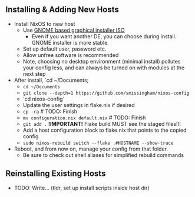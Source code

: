 ## Installing & Adding New Hosts

- Install NixOS to new host
    - Use [GNOME based graphical installer ISO](https://nixos.org/download/)
        - Even if you want another DE, you can choose during install. GNOME installer is more stable.
    - Set up default user, password etc.
    - Allow unfree software is recommended
    - Note, choosing no desktop environment (minimal install) pollutes your config less, and can always be turned on with modules at the next step
- After install, `cd ~/Documents; 
    - `cd ~/Documents`
    - `git clone --depth=1 https://github.com/smissingham/nixos-config`
    - 'cd nixos-config`
    - Update the user settings in flake.nix if desired
    - `cp -ra` # TODO: Finish
    - `mv configuration.nix default.nix` # TODO: Finish
    - `git add .` **!IMPORTANT!** Flake build MUST see the staged files!!!
    - Add a host configuration block to flake.nix that points to the copied config
    - `sudo nixos-rebuild switch --flake .#HOSTNAME --show-trace`
- Reboot, and from now on, manage your config from that folder. 
    - Be sure to check out shell aliases for simplified rebuild commands

## Reinstalling Existing Hosts

- TODO: Write... (tldr, set up install scripts inside host dir)